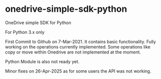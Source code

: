 # onedrive-simple-sdk-python
OneDrive simple SDK for Python

For Python 3.x only

First Commit to Github on 7-Mar-2021. 
It contains basic functionality. Fully working on the operations currently implemented. Some operations like copy or move within Onedrive are not implemented at the moment. 

Python Module is also not ready yet. 


Minor fixes on 26-Apr-2025 as for some users the API was not working. 
